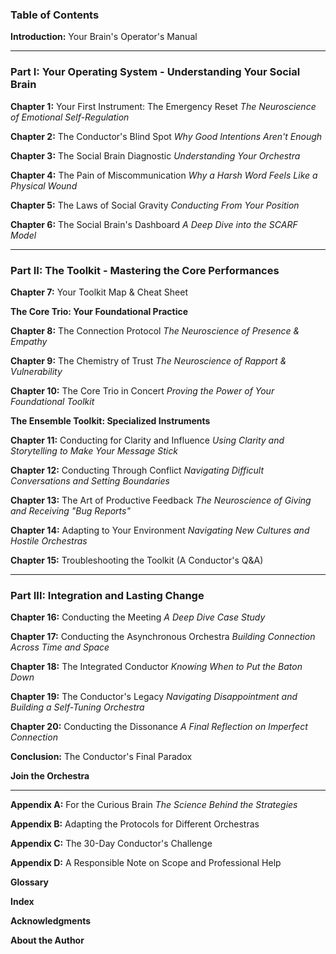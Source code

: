 ### **Table of Contents**

**Introduction:** Your Brain's Operator's Manual

---

### **Part I: Your Operating System - Understanding Your Social Brain**

**Chapter 1:** Your First Instrument: The Emergency Reset
*The Neuroscience of Emotional Self-Regulation*

**Chapter 2:** The Conductor's Blind Spot
*Why Good Intentions Aren't Enough*

**Chapter 3:** The Social Brain Diagnostic
*Understanding Your Orchestra*

**Chapter 4:** The Pain of Miscommunication
*Why a Harsh Word Feels Like a Physical Wound*

**Chapter 5:** The Laws of Social Gravity
*Conducting From Your Position*

**Chapter 6:** The Social Brain's Dashboard
*A Deep Dive into the SCARF Model*

---

### **Part II: The Toolkit - Mastering the Core Performances**

**Chapter 7:** Your Toolkit Map & Cheat Sheet

**The Core Trio: Your Foundational Practice**

**Chapter 8:** The Connection Protocol
*The Neuroscience of Presence & Empathy*

**Chapter 9:** The Chemistry of Trust
*The Neuroscience of Rapport & Vulnerability*

**Chapter 10:** The Core Trio in Concert
*Proving the Power of Your Foundational Toolkit*

**The Ensemble Toolkit: Specialized Instruments**

**Chapter 11:** Conducting for Clarity and Influence
*Using Clarity and Storytelling to Make Your Message Stick*

**Chapter 12:** Conducting Through Conflict
*Navigating Difficult Conversations and Setting Boundaries*

**Chapter 13:** The Art of Productive Feedback
*The Neuroscience of Giving and Receiving "Bug Reports"*

**Chapter 14:** Adapting to Your Environment
*Navigating New Cultures and Hostile Orchestras*

**Chapter 15:** Troubleshooting the Toolkit (A Conductor's Q&A)

---

### **Part III: Integration and Lasting Change**

**Chapter 16:** Conducting the Meeting
*A Deep Dive Case Study*

**Chapter 17:** Conducting the Asynchronous Orchestra
*Building Connection Across Time and Space*

**Chapter 18:** The Integrated Conductor
*Knowing When to Put the Baton Down*

**Chapter 19:** The Conductor's Legacy
*Navigating Disappointment and Building a Self-Tuning Orchestra*

**Chapter 20:** Conducting the Dissonance
*A Final Reflection on Imperfect Connection*

**Conclusion:** The Conductor's Final Paradox

**Join the Orchestra**

---

**Appendix A:** For the Curious Brain
*The Science Behind the Strategies*

**Appendix B:** Adapting the Protocols for Different Orchestras

**Appendix C:** The 30-Day Conductor's Challenge

**Appendix D:** A Responsible Note on Scope and Professional Help

**Glossary**

**Index**

**Acknowledgments**

**About the Author**
      
